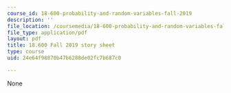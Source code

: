 ```yaml
---
course_id: 18-600-probability-and-random-variables-fall-2019
description: ''
file_location: /coursemedia/18-600-probability-and-random-variables-fall-2019/24e64f98870b47b6288de02fc7b687c0_MIT18_600F19_storysheet.pdf
file_type: application/pdf
layout: pdf
title: 18.600 Fall 2019 story sheet
type: course
uid: 24e64f98870b47b6288de02fc7b687c0

---
```

None